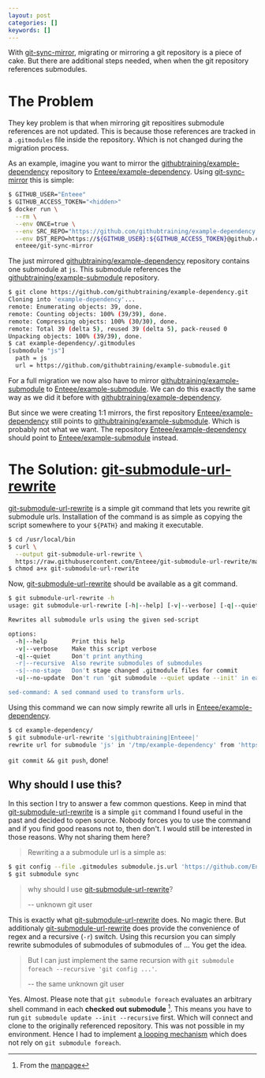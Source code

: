 ```yaml
---
layout: post
categories: []
keywords: []
---
```


With [git-sync-mirror], migrating or mirroring a git repository is a piece of
cake. But there are additional steps needed, when when the git repository
references submodules.

# The Problem

They key problem is that when mirroring git repositires submodule references
are not updated. This is because those references are tracked in a `.gitmodules`
file inside the repository. Which is not changed during the migration process.

As an example, imagine you want to mirror the [githubtraining/example-dependency]
repository to [Enteee/example-dependency]. Using [git-sync-mirror] this is simple:

```sh
$ GITHUB_USER="Enteee"
$ GITHUB_ACCESS_TOKEN="<hidden>"
$ docker run \
  --rm \
  --env ONCE=true \
  --env SRC_REPO="https://github.com/githubtraining/example-dependency.git" \
  --env DST_REPO=https://${GITHUB_USER}:${GITHUB_ACCESS_TOKEN}@github.com/Enteee/example-dependency.git \
  enteee/git-sync-mirror
```

The just mirrored [githubtraining/example-dependency] repository contains one submodule at `js`.
This submodule references the [githubtraining/example-submodule] repository.

```sh
$ git clone https://github.com/githubtraining/example-dependency.git
Cloning into 'example-dependency'...
remote: Enumerating objects: 39, done.
remote: Counting objects: 100% (39/39), done.
remote: Compressing objects: 100% (30/30), done.
remote: Total 39 (delta 5), reused 39 (delta 5), pack-reused 0
Unpacking objects: 100% (39/39), done.
$ cat example-dependency/.gitmodules
[submodule "js"]
  path = js
  url = https://github.com/githubtraining/example-submodule.git
````

For a full migration we now also have to mirror [githubtraining/example-submodule]
to [Enteee/example-submodule]. We can do this exactly the same way as we did it
before with [githubtraining/example-dependency].

But since we were creating 1:1 mirrors, the first repository [Enteee/example-dependency]
still points to [githubtraining/example-submodule]. Which is probably not what we
want. The repository [Enteee/example-dependency] should point to [Enteee/example-submodule]
instead.

# The Solution: [git-submodule-url-rewrite]

[git-submodule-url-rewrite] is a simple git command that lets you rewrite git
submodule urls. Installation of the command is as simple as copying the script
somewhere to your `${PATH}` and making it executable.

```sh
$ cd /usr/local/bin
$ curl \
  --output git-submodule-url-rewrite \
  https://raw.githubusercontent.com/Enteee/git-submodule-url-rewrite/master/git-submodule-url-rewrite
$ chmod a+x git-submodule-url-rewrite
```

Now, [git-submodule-url-rewrite] should be available as a git command.

```sh
$ git submodule-url-rewrite -h
usage: git submodule-url-rewrite [-h|--help] [-v|--verbose] [-q|--quiet] [-r|--recursive] [-s|--no-stage] [-u|--no-update] sed-command

Rewrites all submodule urls using the given sed-script

options:
  -h|--help       Print this help
  -v|--verbose    Make this script verbose
  -q|--quiet      Don't print anything
  -r|--recursive  Also rewrite submodules of submodules
  -s|--no-stage   Don't stage changed .gitmodule files for commit
  -u|--no-update  Don't run 'git submodule --quiet update --init' in each submodule

sed-command: A sed command used to transform urls.
```

Using this command we can now simply rewrite all urls in [Enteee/example-dependency].
```sh
$ cd example-dependency/
$ git submodule-url-rewrite 's|githubtraining|Enteee|'
rewrite url for submodule 'js' in '/tmp/example-dependency' from 'https://github.com/githubtraining/example-submodule.git' to 'https://github.com/Enteee/example-submodule.git'
```

`git commit && git push`, done!

## Why should I use this?

In this section I try to answer a few common questions. Keep in mind that
[git-submodule-url-rewrite] is a simple `git` command I found useful in the past
and decided to open source. Nobody forces you to use the command and if you find
good reasons not to, then don't. I would still be interested in those reasons.
Why not sharing them here?

> Rewriting a a submodule url is a simple as:
```sh
$ git config --file .gitmodules submodule.js.url 'https://github.com/Enteee/example-submodule.git'
$ git submodule sync
```
> why should I use [git-submodule-url-rewrite]?
>
> -- unknown git user

This is exactly what [git-submodule-url-rewrite] does. No magic there. But
additionaly [git-submodule-url-rewrite] does provide the convenience of regex
and a recursive (`-r`) switch. Using this recursion you can simply rewrite
submodules of submodules of submodules of ... You get the idea.

> But I can just implement the same recursion with
`git submodule foreach --recursive 'git config ...'`.
>
> -- the same unknown git user

Yes. Almost. Please note that `git submodule foreach` evaluates an arbitrary
shell command in each **checked out submodule** [^1]. This means you have to run
`git submodule update --init --recursive` first. Which will connect and clone
to the originally referenced repository. This was not possible in my environment.
Hence I had to implement [a looping mechanism](https://github.com/Enteee/git-submodule-url-rewrite/blob/3d52c605330bebe48c5373fcb5b13dfe8e2264c0/git-submodule-url-rewrite#L109) which does
not rely on `git submodule foreach`.


[^1]: From the [manpage](https://git-scm.com/docs/git-submodule#Documentation/git-submodule.txt-foreach--recursiveltcommandgt)

[git-sync-mirror]:https://hub.docker.com/r/enteee/git-sync-mirror
[githubtraining/example-dependency]:https://github.com/githubtraining/example-dependency.git
[githubtraining/example-submodule]:https://github.com/githubtraining/example-submodule/tree/c3c588713233609f5bbbb2d9e7f3fb4a660f3f72
[Enteee/example-dependency]:https://github.com/Enteee/example-dependency.git
[Enteee/example-submodule]:https://github.com/Enteee/example-submodule.git

[git-submodule-url-rewrite]:https://github.com/Enteee/git-submodule-url-rewrite
